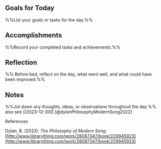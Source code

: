 ## Goals for Today
%%List your goals or tasks for the day.%%

## Accomplishments
%%Record your completed tasks and achievements.%%

## Reflection
%% Before bed, reflect on the day, what went well, and what could have been improved.%%

## Notes
%%Jot down any thoughts, ideas, or observations throughout the day.%% also see [[2023-12-30]] [@dylanPhilosophyModernSong2022]

References

Dylan, B. (2022). _The Philosophy of Modern Song_. [http://www.librarything.com/work/28087347/book/229945923](http://www.librarything.com/work/28087347/book/229945923)



